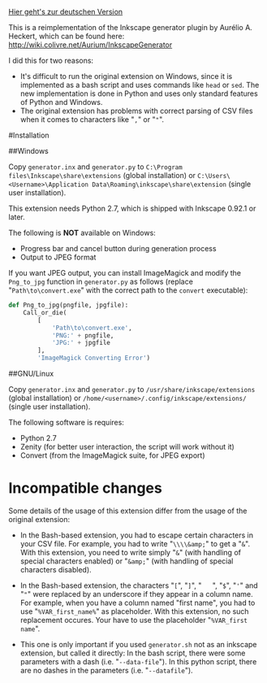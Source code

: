 [Hier geht's zur deutschen Version](README-de.md)

This is a reimplementation of the Inkscape generator plugin by Aurélio A.
Heckert, which can be found here:
<http://wiki.colivre.net/Aurium/InkscapeGenerator>

I did this for two reasons:

* It's difficult to run the original extension on Windows, since it is
implemented as a bash script and uses commands like `head` or `sed`. The new
implementation is done in Python and uses only standard features of Python and
Windows.
* The original extension has problems with correct parsing of CSV files when it
comes to characters like "`,`" or "`"`".

#Installation

##Windows

Copy `generator.inx` and `generator.py` to
`C:\Program files\Inkscape\share\extensions`
(global installation) or
`C:\Users\<Username>\Application Data\Roaming\inkscape\share\extension`
(single user installation).

This extension needs Python 2.7, which is shipped with Inkscape 0.92.1 or later.

The following is **NOT** available on Windows:

* Progress bar and cancel button during generation process
* Output to JPEG format

If you want JPEG output, you can install ImageMagick and modify the
`Png_to_jpg` function in `generator.py` as follows (replace
"`Path\to\convert.exe`" with the correct path to the `convert` executable):

```python
def Png_to_jpg(pngfile, jpgfile):
    Call_or_die(
        [
            'Path\to\convert.exe',
            'PNG:' + pngfile,
            'JPG:' + jpgfile
        ],
        'ImageMagick Converting Error')
```

##GNU/Linux

Copy `generator.inx` and `generator.py` to
`/usr/share/inkscape/extensions`
(global installation) or
`/home/<username>/.config/inkscape/extensions/`
(single user installation).

The following software is requires:

* Python 2.7
* Zenity (for better user interaction, the script will work without it)
* Convert (from the ImageMagick suite, for JPEG export)

# Incompatible changes

Some details of the usage of this extension differ from the usage of the
original extension:

* In the Bash-based extension, you had to escape certain characters in your CSV
file. For example, you had to write "`\\\\&amp;`" to get a "`&`". With this
extension, you need to write simply "`&`" (with handling of special characters
enabled) or "`&amp;`" (with handling of special characters disabled).

* In the Bash-based extension, the characters "`[`", "`]`", "`   `", "`$`", "`'`"
and "`"`" were replaced by an underscore if they appear in a column name. For
example, when you have a column named "first name", you had to use
"`%VAR_first_name%`" as placeholder. With this extension, no such replacement
occures. Your have to use the placeholder "`%VAR_first name`".

* This one is only important if you used `generator.sh` not as an inkscape
extension, but called it directly: In the bash script, there were some parameters
with a dash (i.e. "`--data-file`"). In this python script, there are no dashes
in the parameters (i.e. "`--datafile`").
